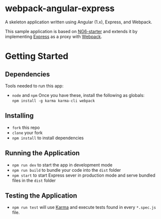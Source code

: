 # webpack-angular-express
A skeleton application written using Angular (1.x), Express, and Webpack.  

This sample application is based on [NG6-starter](https://github.com/AngularClass/NG6-starter/tree/master) and extends it by implementing [Express](http://expressjs.com) as a proxy with [Webpack](https://webpack.github.io).

# Getting Started
## Dependencies
Tools needed to run this app:
* `node` and `npm`
Once you have these, install the following as globals:  
`npm install -g karma karma-cli webpack`

## Installing
* `fork` this repo
* `clone` your fork
* `npm install` to install dependencies

## Running the Application
* `npm run dev` to start the app in development mode
* `npm run build` to bundle your code into the `dist` folder
* `npm start` to start Express sever in production mode and serve bundled files in the `dist` folder

## Testing the Application
* `npm run test` will use [Karma](http://karma-runner.github.io) and execute tests found in every `*.spec.js` file.
 
